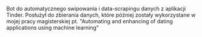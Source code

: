 Bot do automatycznego swipowania i data-scrapingu danych z aplikacji Tinder. Posłużył do zbierania danych, które później zostały wykorzystane w mojej pracy magisterskiej pt. "Automating and enhancing of dating applications using machine learning"
